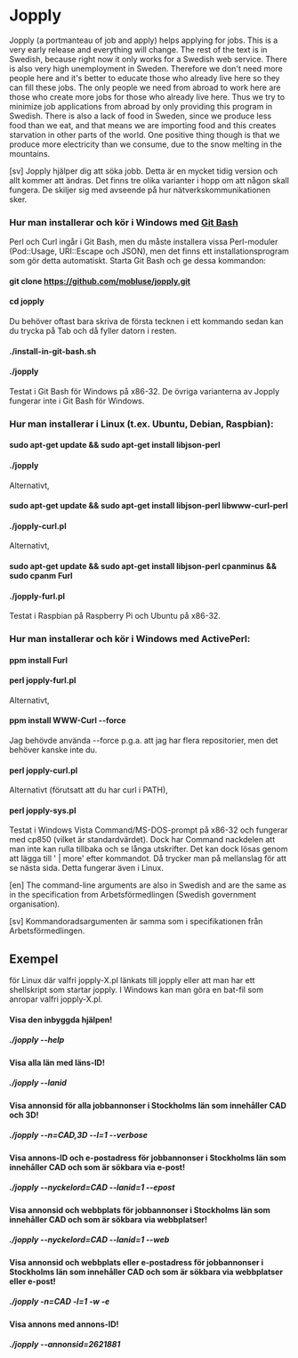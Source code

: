 # Jopply
Jopply (a portmanteau of job and apply) helps applying for jobs.
This is a very early release and everything will change. The rest of the
text is in Swedish, because right now it only works for a Swedish web
service. There is also very high unemployment in Sweden. Therefore we
don't need more people here and it's better to educate those who already
live here so they can fill these jobs. The only people we need from
abroad to work here are those who create more jobs for those who already
live here. Thus we try to minimize job applications from abroad by only
providing this program in Swedish. There is also a lack of food in
Sweden, since we produce less food than we eat, and that means we are
importing food and this creates starvation in other parts of the world.
One positive thing though is that we produce more electricity than we
consume, due to the snow melting in the mountains.

[sv] Jopply hjälper dig att söka jobb. Detta är en mycket tidig version
och allt kommer att ändras. Det finns tre olika varianter i hopp om att
någon skall fungera. De skiljer sig med avseende på hur
nätverkskommunikationen sker.

### Hur man installerar och kör i Windows med [Git Bash](https://git-scm.com/downloads "Git Downloads")
Perl och Curl ingår i Git Bash, men du måste installera vissa Perl-moduler
(Pod::Usage, URI::Escape och JSON), men det finns ett installationsprogram
som gör detta automatiskt. Starta Git Bash och ge dessa kommandon:
#### git clone https://github.com/mobluse/jopply.git
#### cd jopply
Du behöver oftast bara skriva de första tecknen i ett kommando sedan
kan du trycka på Tab och då fyller datorn i resten.
#### ./install-in-git-bash.sh
#### ./jopply
Testat i Git Bash för Windows på x86-32. De övriga varianterna av
Jopply fungerar inte i Git Bash för Windows.

### Hur man installerar i Linux (t.ex. Ubuntu, Debian, Raspbian):
#### sudo apt-get update && sudo apt-get install libjson-perl
#### ./jopply
Alternativt,
#### sudo apt-get update && sudo apt-get install libjson-perl libwww-curl-perl
#### ./jopply-curl.pl
Alternativt,
#### sudo apt-get update && sudo apt-get install libjson-perl cpanminus && sudo cpanm Furl
#### ./jopply-furl.pl
Testat i Raspbian på Raspberry Pi och Ubuntu på x86-32.

### Hur man installerar och kör i Windows med ActivePerl:
#### ppm install Furl
#### perl jopply-furl.pl
Alternativt,
#### ppm install WWW-Curl --force
Jag behövde använda --force p.g.a. att jag har flera repositorier, men
det behöver kanske inte du.
#### perl jopply-curl.pl
Alternativt (förutsatt att du har curl i PATH),
#### perl jopply-sys.pl
Testat i Windows Vista Command/MS-DOS-prompt på x86-32 och fungerar med
cp850 (vilket är standardvärdet). Dock har Command nackdelen att man
inte kan rulla tillbaka och se långa utskrifter. Det kan dock lösas
genom att lägga till ' | more' efter kommandot. Då trycker man på
mellanslag för att se nästa sida. Detta fungerar även i Linux.

[en] The command-line arguments are also in
Swedish and are the same as in the specification from
Arbetsförmedlingen (Swedish government organisation).

[sv] Kommandoradsargumenten är samma som i specifikationen från
Arbetsförmedlingen.

## Exempel
för Linux där valfri jopply-X.pl länkats till jopply eller att man har
ett shellskript som startar jopply. I Windows kan man göra en bat-fil
som anropar valfri jopply-X.pl.
#### Visa den inbyggda hjälpen!
##### ./jopply --help

#### Visa alla län med läns-ID!
##### ./jopply --lanid

#### Visa annonsid för alla jobbannonser i Stockholms län som innehåller CAD och 3D!
##### ./jopply --n=CAD,3D --l=1 --verbose

#### Visa annons-ID och e-postadress för jobbannonser i Stockholms län som innehåller CAD och som är sökbara via e-post!
##### ./jopply --nyckelord=CAD --lanid=1 --epost

#### Visa annonsid och webbplats för jobbannonser i Stockholms län som innehåller CAD och som är sökbara via webbplatser!
##### ./jopply --nyckelord=CAD --lanid=1 --web

#### Visa annonsid och webbplats eller e-postadress för jobbannonser i Stockholms län som innehåller CAD och som är sökbara via webbplatser eller e-post!
##### ./jopply -n=CAD -l=1 -w -e

#### Visa annons med annons-ID!
##### ./jopply --annonsid=2621881